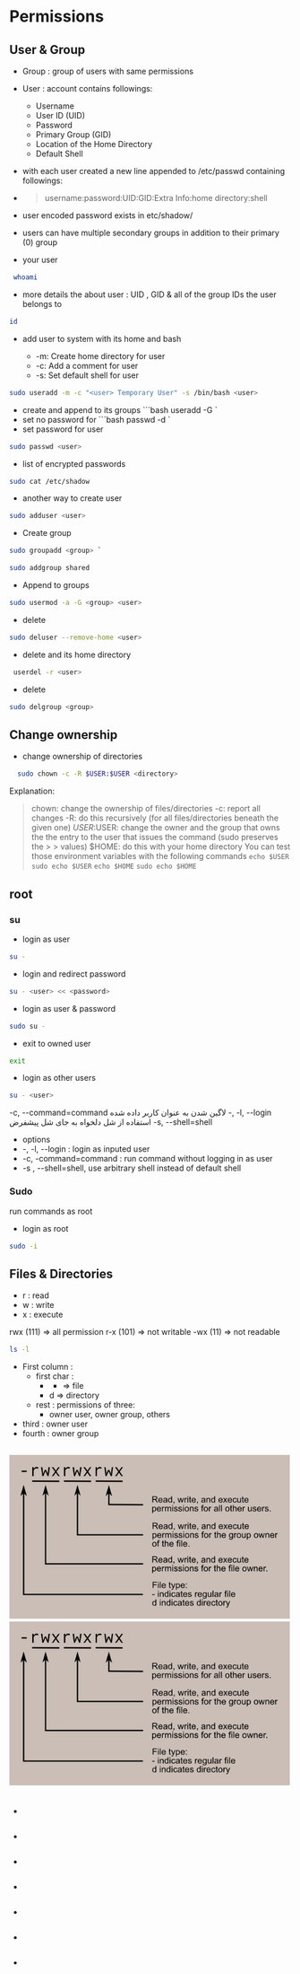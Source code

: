 # Permissions

## User & Group

- Group : group of users with same permissions
- User : account contains followings:
    - Username
    - User ID (UID)
    - Password
    - Primary Group (GID)
    - Location of the Home Directory
    - Default Shell
    
- with each user created a new line appended to /etc/passwd containing followings:
- > username:password:UID:GID:Extra Info:home directory:shell

- user encoded password exists in etc/shadow/

- users can have multiple secondary groups in addition to their primary (0) group


- your user
```bash
 whoami 
```
- more details the about user : UID , GID & all of the group IDs the user belongs to
```bash 
id 
```


- add user <user> to system with its home and bash
  - -m: Create home directory for user
  - -c: Add a comment for user
  - -s: Set default shell for user
```bash
sudo useradd -m -c "<user> Temporary User" -s /bin/bash <user>
```

- create <user> and append <group> to its groups
```bash useradd -G <group> <user> `
- set no password for <user>
```bash passwd -d <user> `
- set password for user
```bash
sudo passwd <user>
```
- list of encrypted passwords
```bash
sudo cat /etc/shadow
```
- another way to create user
```bash 
sudo adduser <user> 
```

- Create group
```bash 
sudo groupadd <group> `
```
```bash
sudo addgroup shared 
```
- Append <group> to <user> groups
```bash
sudo usermod -a -G <group> <user> 
```

- delete <user>
```bash
sudo deluser --remove-home <user> 
```

- delete <user> and its home directory
```bash
 userdel -r <user> 
```

- delete <group>
```bash
sudo delgroup <group> 
```


## Change ownership

- change ownership of directories
```bash
  sudo chown -c -R $USER:$USER <directory>
```
Explanation:
>chown: change the ownership of files/directories
>-c: report all changes
>-R: do this recursively (for all files/directories beneath the given one)
>$USER:$USER: change the owner and the group that owns the the entry to the user that issues the command (sudo preserves the > > values)
> $HOME: do this with your home directory
> You can test those environment variables with the following commands
` echo $USER `
` sudo echo $USER `
` echo $HOME `
` sudo echo $HOME `

## root
### su
- login as user
```bash
su -
```
- login and redirect password
```bash
su - <user> << <password>
```
 
- login as user & password
```bash
sudo su -
```

- exit to owned user
```bash
exit
```

- login as other users
```bash
su - <user>
```
-c, --command=command
لاگین شدن به عنوان کاربر داده شده	-, -l, --login
استفاده از شل دلخواه به جای شل پیشفرض	-s, --shell=shell
- options
- -, -l, --login : login as inputed user
- -c, -command=command : run command without logging in as user
- -s , --shell=shell, use arbitrary shell instead of default shell

### Sudo
run commands as root
- login as root
```bash
sudo -i
```
## Files & Directories
- r : read
- w : write
- x : execute

rwx (111) => all permission
r-x (101) => not writable
-wx (11)  => not readable

```bash
ls -l
```
- First column : 
  - first char : 
    - - => file 
    - d => directory
  - rest :
    permissions of three:
      - owner user, owner group, others
- third :
  owner user
- fourth :
  owner group

![image](Linux/Linux%20c79c0034d01e4fad8a1e7013b514aa42/System/permissions.png)
![Alt text](Linux/Linux%20c79c0034d01e4fad8a1e7013b514aa42/System/permissions.png "Title")
- 
```bash

```

- 
```bash

```

- 
```bash

```

- 
```bash

```

- 
```bash

```

- 
```bash

```

- 
```bash

```

- 
```bash

```

